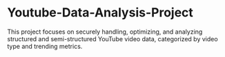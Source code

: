 # Youtube-Data-Analysis-Project
This project focuses on securely handling, optimizing, and analyzing structured and semi-structured YouTube video data, categorized by video type and trending metrics.
